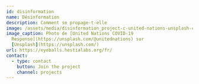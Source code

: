 ```yaml
---
id: disinformation
name: Désinformation
description: Comment se propage-t-elle
image: /assets/media/disinformation_project-c-united-nations-unsplash-c.jpeg
image_caption: Photo de [United Nations COVID-19
  Response](https://unsplash.com/@unitednations) sur
  [Unsplash](https://unsplash.com/)
url: https://eyeballs.hestialabs.org/fr/
contact:
  - type: contact
    button: Join the project
    channel: projects
---
```

